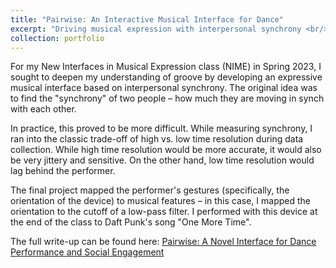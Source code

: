 ```yaml
---
title: "Pairwise: An Interactive Musical Interface for Dance"
excerpt: "Driving musical expression with interpersonal synchrony <br/><img src='/images/portfolio/pairwise_patch.png'>"
collection: portfolio
---
```


For my New Interfaces in Musical Expression class (NIME) in Spring 2023, I sought to deepen my understanding of
groove by developing an expressive musical interface based on interpersonal synchrony.
The original idea was to find the "synchrony" of two people – how much they are moving in synch with each other.

In practice, this proved to be more difficult.
While measuring synchrony, I ran into the classic trade-off of high vs. low time resolution during data collection.
While high time resolution would be more accurate, it would also be very jittery and sensitive.
On the other hand, low time resolution would lag behind the performer.

The final project mapped the performer's gestures (specifically, the orientation of the device)
to musical features – in this case, I mapped the orientation to the cutoff of a low-pass filter.
I performed with this device at the end of the class to Daft Punk's song "One More Time".

The full write-up can be found here:
[Pairwise: A Novel Interface for Dance Performance and Social Engagement](https://peter-shaw-benson.github.io/files/Pairwise__A_Novel_Interface_for_Dance_Performance_and_Social_Engagement.pdf)
